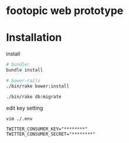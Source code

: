footopic web prototype
===

# Installation

install

```sh
# bundler
bundle install

# bower-rails
./bin/rake bower:install

./bin/rake db:migrate

```

edit key setting

```sh
vim ./.env

```

```sh:.env
TWITTER_CONSUMER_KEY="********"
TWITTER_CONSUMER_SECRET="********"
```
